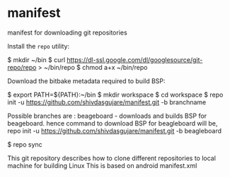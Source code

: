 manifest
========

manifest for downloading git repositories


Install the `repo` utility:

$ mkdir ~/bin
$ curl https://dl-ssl.google.com/dl/googlesource/git-repo/repo > ~/bin/repo
$ chmod a+x ~/bin/repo

Download the bitbake metadata required to build BSP:

$ export PATH=${PATH}:~/bin
$ mkdir workspace
$ cd workspace
$ repo init -u https://github.com/shivdasgujare/manifest.git -b branchname

  Possible branches are :
	beageboard - downloads and builds BSP for beageboard.
	hence command to download BSP for beagleboard will be,
	repo init -u https://github.com/shivdasgujare/manifest.git -b beagleboard

$ repo sync


This git repository describes how to clone different
repositories to local machine for building Linux
This is based on android manifest.xml
